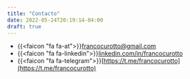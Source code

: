 ```yaml
---
title: "Contacto"
date: 2022-05-24T20:19:14-04:00
draft: true
---
```

- {{<faicon "fa fa-at">}}[francocurotto@gmail.com](mailto:francocurotto@gmail.com)
- {{<faicon "fa fa-linkedin">}}[linkedin.com/in/francocurotto](https://www.linkedin.com/in/francocurotto/)
- {{<faicon "fa fa-telegram">}}[https://t.me/francocurotto](https://t.me/francocurotto)
